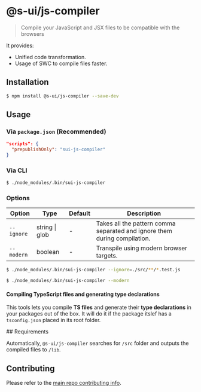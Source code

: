 # @s-ui/js-compiler

> Compile your JavaScript and JSX files to be compatible with the browsers

It provides:

- Unified code transformation.
- Usage of SWC to compile files faster.

## Installation

```sh
$ npm install @s-ui/js-compiler --save-dev
```

## Usage

### Via `package.json` (Recommended)

```json
"scripts": {
  "prepublishOnly": "sui-js-compiler"
}
```

### Via CLI

```sh
$ ./node_modules/.bin/sui-js-compiler
```

### Options

| Option     | Type           | Default | Description                                                               |
| ---------- | -------------- | ------- | ------------------------------------------------------------------------- |
| `--ignore` | string \| glob | -       | Takes all the pattern comma separated and ignore them during compilation. |
| `--modern` | boolean        | -       | Transpile using modern browser targets.                                   |

```sh
$ ./node_modules/.bin/sui-js-compiler --ignore=./src/**/*.test.js
```

```sh
$ ./node_modules/.bin/sui-js-compiler --modern
```

#### Compiling TypeScript files and generating type declarations

This tools lets you compile **TS files** and generate their **type declarations** in your packages out of the box. It will do it if the package itslef has a `tsconfig.json` placed in its root folder.

## Requirements

Automatically, `@s-ui/js-compiler` searches for `/src` folder and outputs the compiled files to `/lib`.

## Contributing

Please refer to the [main repo contributing info](https://github.com/SUI-Components/sui/blob/master/CONTRIBUTING.md).
